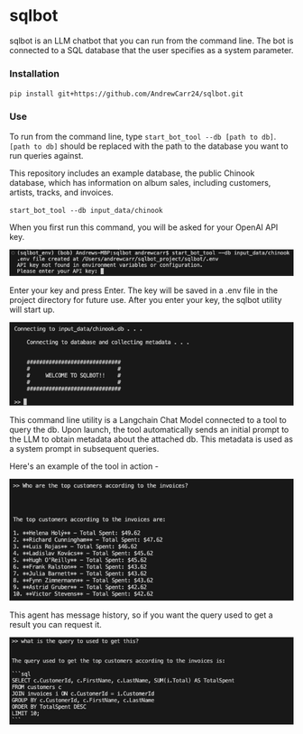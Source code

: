 # sqlbot

sqlbot is an LLM chatbot that you can run from the command line. The bot is connected to a SQL database that the user specifies as a system parameter.

### Installation 

`pip install git+https://github.com/AndrewCarr24/sqlbot.git`

### Use 

To run from the command line, type `start_bot_tool --db [path to db]`. `[path to db]` should be replaced with the path to the database you want to run queries against. 

This repository includes an example database, the public Chinook database, which has information on album sales, including customers, artists, tracks, and invoices.

`start_bot_tool --db input_data/chinook`

When you first run this command, you will be asked for your OpenAI API key.

![](img/readme_pic4.png)

Enter your key and press Enter. The key will be saved in a .env file in the project directory for future use. After you enter your key, the sqlbot utility will start up.

![](img/readme_pic1.png)

This command line utility is a Langchain Chat Model connected to a tool to query the db. Upon launch, the tool automatically sends an initial prompt to the LLM to obtain metadata about the attached db. This metadata is used as a system prompt in subsequent queries. 

Here's an example of the tool in action - 

![](img/readme_pic2.png)

This agent has message history, so if you want the query used to get a result you can request it.

![](img/readme_pic3.png)